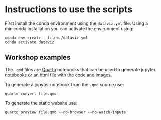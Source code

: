 # Instructions to use the scripts
First install the conda environment using the `dataviz.yml` file.
Using a miniconda installation you can activate the environment using:
```
conda env create --file=./dataviz.yml
conda activate dataviz
```

## Workshop examples
The `.qmd` files are [Quarto](https://quarto.org/docs/computations/python.html) notebooks that can be used
to generate jupyter notebooks or an html file with the code
and images.

To generate a jupyter notebook from the `.qmd` source use:
```
quarto convert file.qmd
```

To generate the static website use:

```
quarto preview file.qmd --no-browser --no-watch-inputs
```
